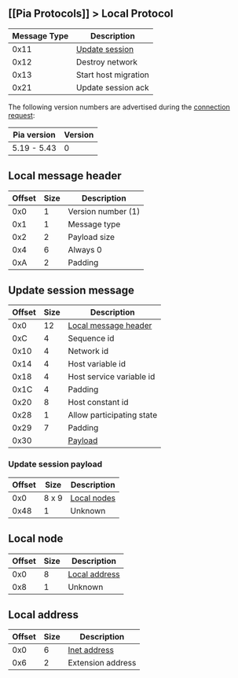 [[Pia Protocols]] > Local Protocol
---

| Message Type | Description |
| --- | --- |
| 0x11 | [Update session](#update-session-message) |
| 0x12 | Destroy network |
| 0x13 | Start host migration |
| 0x21 | Update session ack |

The following version numbers are advertised during the [connection request](Station-Protocol):

| Pia version | Version |
| --- | --- |
| 5.19 - 5.43 | 0 |

## Local message header
| Offset | Size | Description |
| --- | --- | --- |
| 0x0 | 1 | Version number (1) |
| 0x1 | 1 | Message type |
| 0x2 | 2 | Payload size |
| 0x4 | 6 | Always 0 |
| 0xA | 2 | Padding |

## Update session message
| Offset | Size | Description |
| --- | --- | --- |
| 0x0 | 12 | [Local message header](#local-message-header) |
| 0xC | 4 | Sequence id |
| 0x10 | 4 | Network id |
| 0x14 | 4 | Host variable id |
| 0x18 | 4 | Host service variable id |
| 0x1C | 4 | Padding |
| 0x20 | 8 | Host constant id |
| 0x28 | 1 | Allow participating state |
| 0x29 | 7 | Padding |
| 0x30 | | [Payload](#update-session-payload) |

### Update session payload
| Offset | Size | Description |
| --- | --- | --- |
| 0x0 | 8 x 9 | [Local nodes](#local-node) |
| 0x48 | 1 | Unknown |

## Local node
| Offset | Size | Description |
| --- | --- | --- |
| 0x0 | 8 | [Local address](#local-address) |
| 0x8 | 1 | Unknown |

## Local address
| Offset | Size | Description |
| --- | --- | --- |
| 0x0 | 6 | [Inet address](Pia-Types#inetaddress) |
| 0x6 | 2 | Extension address |